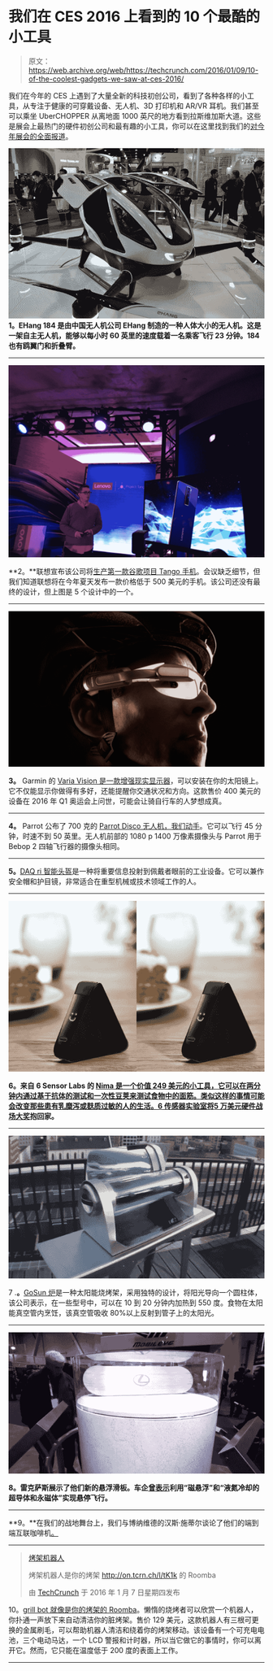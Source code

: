 # 我们在 CES 2016 上看到的 10 个最酷的小工具 

> 原文：<https://web.archive.org/web/https://techcrunch.com/2016/01/09/10-of-the-coolest-gadgets-we-saw-at-ces-2016/>

我们在今年的 CES 上遇到了大量全新的科技初创公司，看到了各种各样的小工具，从专注于健康的可穿戴设备、无人机、3D 打印机和 AR/VR 耳机。我们甚至可以乘坐 UberCHOPPER 从离地面 1000 英尺的地方看到拉斯维加斯大道。这些是展会上最热门的硬件初创公司和最有趣的小工具，你可以在这里找到我们的[对今年展会的全面报道](https://web.archive.org/web/20221212195148/https://beta.techcrunch.com/events/ces-2016/event-home)。

![dsc_0088](img/fe2ff957d602922f600c95e458155b0c.png)
**1。EHang 184 是由中国无人机公司 EHang 制造的一种人体大小的无人机。这是一架自主无人机，能够以每小时 60 英里的速度载着一名乘客飞行 23 分钟。184 也有鸥翼门和折叠臂。**

* * *

![img_2612](img/a3a03b74e5bb4d1a1538520bf2e0c54a.png)

**2。**联想宣布该公司将[生产第一款谷歌项目 Tango 手机](https://web.archive.org/web/20221212195148/https://beta.techcrunch.com/2016/01/07/lenovo-is-making-the-first-google-project-tango-phone/)。会议缺乏细节，但我们知道联想将在今年夏天发布一款价格低于 500 美元的手机。该公司还没有最终的设计，但上图是 5 个设计中的一个。

* * *

![Screen Shot 2016-01-09 at 12.56.00 PM](img/6a9b6826840c4b4306df1e3a1d751c11.png)

**3。** Garmin 的 [Varia Vision 是一款增强现实显示器](https://web.archive.org/web/20221212195148/https://beta.techcrunch.com/2016/01/05/garmins-augmented-reality-headset-could-be-a-dream-come-true-for-cyclists/)，可以安装在你的太阳镜上。它不仅能显示你做得有多好，还能提醒你交通状况和方向。这款售价 400 美元的设备在 2016 年 Q1 奥运会上问世，可能会让骑自行车的人梦想成真。

* * *

**4。** Parrot 公布了 700 克的 [Parrot Disco 无人机，我们动手](https://web.archive.org/web/20221212195148/https://beta.techcrunch.com/2016/01/04/parrots-newest-drone-has-wings/)。它可以飞行 45 分钟，时速不到 50 英里。无人机前部的 1080 p 1400 万像素摄像头与 Parrot 用于 Bebop 2 四轴飞行器的摄像头相同。

* * *

**5。**[DAQ ri 智能头盔](https://web.archive.org/web/20221212195148/https://beta.techcrunch.com/video/daqris-smart-helmet-hands-on-2/519400275/)是一种将重要信息投射到佩戴者眼前的工业设备。它可以兼作安全帽和护目镜，非常适合在重型机械或技术领域工作的人。

* * *

![nima](img/023843209a0770a32a4e747eb3802ca5.png)

**6。来自 6 Sensor Labs 的 [Nima 是一个价值 249 美元的小工具，它可以在两分钟内通过基于抗体的测试和一次性豆荚来测试食物中的面筋。类似这样的事情可能会改变那些患有乳糜泻或麸质过敏的人的生活。6 传感器实验室将](https://web.archive.org/web/20221212195148/https://beta.techcrunch.com/2016/01/06/this-gadget-tests-food-for-gluten-in-under-2-minutes/)[5 万美元硬件战场大奖](https://web.archive.org/web/20221212195148/https://beta.techcrunch.com/2016/01/08/6sensorlabs-wins-hardware-battlefield-2016/)抱回家。**

* * *

![GoSun Grill_Animation](img/126044ecce2c5d4fbad1e94f93957823.png)

7 .**。**[GoSun 炉](https://web.archive.org/web/20221212195148/https://beta.techcrunch.com/2016/01/07/the-gosun-stove-cooks-with-just-the-power-of-the-sun/)是一种太阳能烧烤架，采用独特的设计，将阳光导向一个圆柱体，该公司表示，在一些型号中，可以在 10 到 20 分钟内加热到 550 度。食物在太阳能真空管内烹饪，该真空管吸收 80%以上反射到管子上的太阳光。

* * *

![Screen Shot 2016-01-09 at 12.10.54 PM](img/53a1b9e1166fadd85e3773c531753078.png)

**8。雷克萨斯展示了他们新的悬浮滑板。车企[曾表示](https://web.archive.org/web/20221212195148/https://beta.techcrunch.com/2015/06/24/lexus-teases-a-real-liquid-nitrogen-cooled-hoverboard/#.et8vlhl:47S9)利用“磁悬浮”和“液氮冷却的超导体和永磁体”实现悬停飞行。**

* * *

**9。**在我们的战地舞台上，我们与博纳维德的汉斯·施蒂尔谈论了他们的端到端互联咖啡机[。](https://web.archive.org/web/20221212195148/https://beta.techcrunch.com/video/end-to-end-coffee-with-bonaverde/519395715/)

* * *

> [烤架机器人](https://web.archive.org/web/20221212195148/https://www.facebook.com/techcrunch/videos/10153910797387952/)
> 
> 烤架机器人是你的烤架 http://on.tcrn.ch/l/tK1k 的 Roomba
> 
> 由 [TechCrunch](https://web.archive.org/web/20221212195148/https://www.facebook.com/techcrunch/) 于 2016 年 1 月 7 日星期四发布

10。[grill bot 就像是你的烤架的 Roomba](https://web.archive.org/web/20221212195148/https://beta.techcrunch.com/2016/01/07/the-grillbot-is-a-robot-that-cleans-your-grill)。懒惰的烧烤者可以欣赏一个机器人，你扑通一声放下来自动清洁你的脏烤架。售价 129 美元，这款机器人有三根可更换的金属刷毛，可以帮助机器人清洁和绕着你的烤架移动。该设备有一个可充电电池，三个电动马达，一个 LCD 警报和计时器，所以当它做它的事情时，你可以离开它。然而，它只能在温度低于 200 度的表面上工作。

* * *